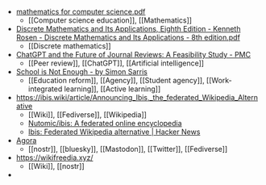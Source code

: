 - [mathematics for computer science.pdf](https://courses.csail.mit.edu/6.042/spring18/mcs.pdf)
	- [[Computer science education]], [[Mathematics]]
- [Discrete Mathematics and Its Applications, Eighth Edition - Kenneth Rosen - Discrete Mathematics and Its Applications - 8th edition.pdf](https://eclass.uoa.gr/modules/document/file.php/D268/%CE%92%CE%BF%CE%B7%CE%B8%CE%AE%CE%BC%CE%B1%CF%84%CE%B1/Kenneth%20Rosen%20-%20Discrete%20Mathematics%20and%20Its%20Applications%20-%208th%20edition.pdf)
	- [[Discrete mathematics]]
- [ChatGPT and the Future of Journal Reviews: A Feasibility Study - PMC](https://pmc.ncbi.nlm.nih.gov/articles/PMC10524821/)
	- [[Peer review]], [[ChatGPT]], [[Artificial intelligence]]
- [School is Not Enough - by Simon Sarris](https://map.simonsarris.com/p/school-is-not-enough)
	- [[Education reform]], [[Agency]], [[Student agency]], [[Work-integrated learning]], [[Active learning]]
- https://ibis.wiki/article/Announcing_Ibis,_the_federated_Wikipedia_Alternative
	- [[Wiki]], [[Fediverse]], [[Wikipedia]]
	- [Nutomic/ibis: A federated online encyclopedia](https://github.com/Nutomic/ibis)
	- [Ibis: Federated Wikipedia alternative | Hacker News](https://news.ycombinator.com/item?id=41964210)
- [Agora](https://agorasocial.app/)
	- [[nostr]], [[bluesky]], [[Mastodon]], [[Twitter]], [[Fediverse]]
- https://wikifreedia.xyz/
	- [[Wiki]], [[nostr]]
-
